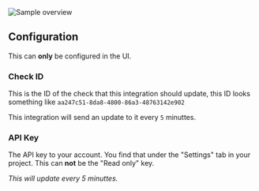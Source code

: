 ![Sample overview](https://github.com/custom-components/healthchecksio/blob/master/img/example.png)

## Configuration

This can **only** be configured in the UI.

### Check ID

This is the ID of the check that this integration should update, this ID looks something like `aa247c51-8da8-4800-86a3-48763142e902`

This integration will send an update to it every `5` minuttes.

### API Key

The API key to your account.
You find that under the "Settings" tab in your project.
This can **not** be the "Read only" key.


_This will update every 5 minuttes._